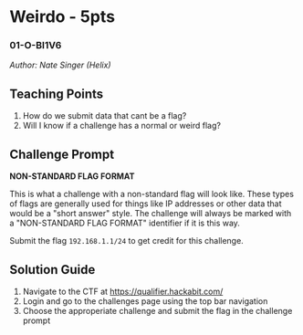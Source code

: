# Weirdo - 5pts
### 01-O-BI1V6
*Author: Nate Singer (Helix)*

## Teaching Points
1. How do we submit data that cant be a flag?
2. Will I know if a challenge has a normal or weird flag?

## Challenge Prompt
**NON-STANDARD FLAG FORMAT**

This is what a challenge with a non-standard flag will look like. These types of flags are generally used for things like IP addresses or other data that would be a "short answer" style. The challenge will always be marked with a "NON-STANDARD FLAG FORMAT" identifier if it is this way.

Submit the flag `192.168.1.1/24` to get credit for this challenge.

## Solution Guide
1. Navigate to the CTF at https://qualifier.hackabit.com/
2. Login and go to the challenges page using the top bar navigation
3. Choose the approperiate challenge and submit the flag in the challenge prompt
